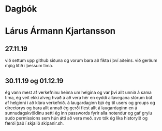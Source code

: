 # Dagbók
# Lárus Ármann Kjartansson

## 27.11.19
við settum upp github síðuna og vorum bara að fikta í því aðeins.
við gerðum mjög lítið í þessum tíma.

## 30.11.19 og 01.12.19 
ég vann mest af verkefninu heima um helgina og var því allt unnið á sama tíma, 
ég veit ekki alveg hvað á að vera hér en eyddi allavegana stórum bút af helginni í að klára verkefnið.
á laugardaginn bjó ég  til users og groups og directorys og bara allt annað ég gerði flest allt á laugardaginn en
á sunnudagskvöldinu setti ég inn passwords fyrir alla notendur og gaf grylu sudo permissions sem hún átti að vera með.
svo tók ég líka historyið og færði það í skjalið skipanir.sh.
